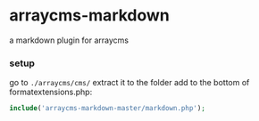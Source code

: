 # arraycms-markdown
a markdown plugin for arraycms
### setup
go to `./arraycms/cms/`
extract it to the folder
add to the bottom of formatextensions.php:
```php
include('arraycms-markdown-master/markdown.php');
```
